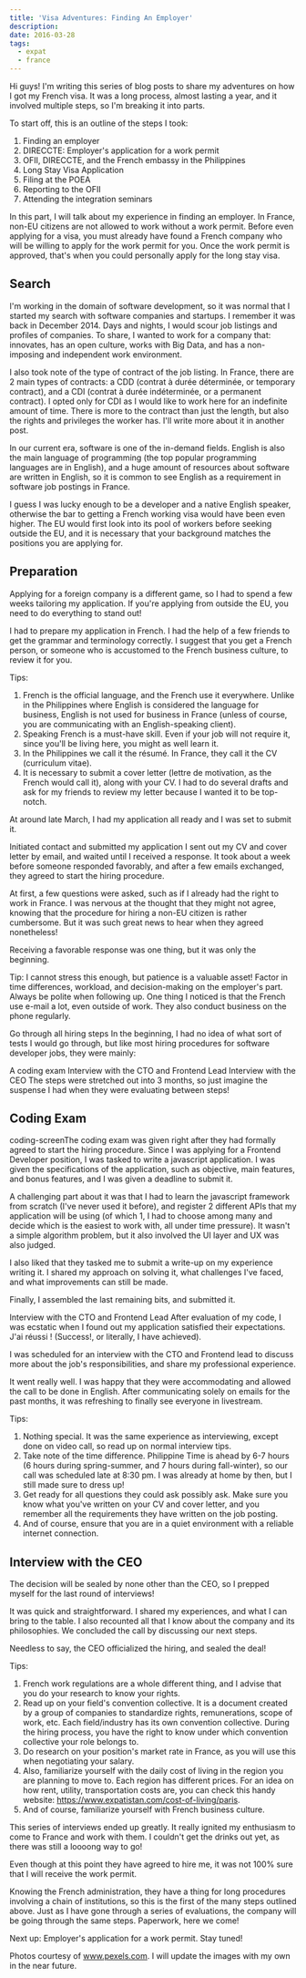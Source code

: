 ```yaml
---
title: 'Visa Adventures: Finding An Employer'
description: 
date: 2016-03-28
tags:
  - expat
  - france
---
```


Hi guys! I'm writing this series of blog posts to share my adventures on how I got my French visa. It was a long process, almost lasting a year, and it involved multiple steps, so I'm breaking it into parts.

To start off, this is an outline of the steps I took:
1. Finding an employer
2. DIRECCTE: Employer's application for a work permit
3. OFII, DIRECCTE, and the French embassy in the Philippines
4. Long Stay Visa Application
5. Filing at the POEA
6. Reporting to the OFII
7. Attending the integration seminars

In this part, I will talk about my experience in finding an employer. In France, non-EU citizens are not allowed to work without a work permit. Before even applying for a visa, you must already have found a French company who will be willing to apply for the work permit for you. Once the work permit is approved, that's when you could personally apply for the long stay visa.

## Search
I'm working in the domain of software development, so it was normal that I started my search with software companies and startups. I remember it was back in December 2014. Days and nights, I would scour job listings and profiles of companies. To share, I wanted to work for a company that: innovates, has an open culture, works with Big Data, and has a non-imposing and independent work environment.

I also took note of the type of contract of the job listing. In France, there are 2 main types of contracts: a CDD (contrat à durée déterminée, or temporary contract), and a CDI (contrat à durée indéterminée, or a permanent contract). I opted only for CDI as I would like to work here for an indefinite amount of time. There is more to the contract than just the length, but also the rights and privileges the worker has. I'll write more about it in another post.

In our current era, software is one of the in-demand fields. English is also the main language of programming (the top popular programming languages are in English), and a huge amount of resources about software are written in English, so it is common to see English as a requirement in software job postings in France.

I guess I was lucky enough to be a developer and a native English speaker, otherwise the bar to getting a French working visa would have been even higher. The EU would first look into its pool of workers before seeking outside the EU, and it is necessary that your background matches the positions you are applying for.

## Preparation

Applying for a foreign company is a different game, so I had to spend a few weeks tailoring my application. If you're applying from outside the EU, you need to do everything to stand out!

I had to prepare my application in French. I had the help of a few friends to get the grammar and terminology correctly. I suggest that you get a French person, or someone who is accustomed to the French business culture, to review it for you.

Tips:
1. French is the official language, and the French use it everywhere. Unlike in the Philippines where English is considered the language for business, English is not used for business in France (unless of course, you are communicating with an English-speaking client).
2. Speaking French is a must-have skill. Even if your job will not require it, since you'll be living here, you might as well learn it.
3. In the Philippines we call it the résumé. In France, they call it the CV (curriculum vitae).
4. It is necessary to submit a cover letter (lettre de motivation, as the French would call it), along with your CV. I had to do several drafts and ask for my friends to review my letter because I wanted it to be top-notch.

At around late March, I had my application all ready and I was set to submit it.

Initiated contact and submitted my application
I sent out my CV and cover letter by email, and waited until I received a response. It took about a week before someone responded favorably, and after a few emails exchanged, they agreed to start the hiring procedure.

At first, a few questions were asked, such as if I already had the right to work in France. I was nervous at the thought that they might not agree, knowing that the procedure for hiring a non-EU citizen is rather cumbersome. But it was such great news to hear when they agreed nonetheless!

Receiving a favorable response was one thing, but it was only the beginning.

Tip: I cannot stress this enough, but patience is a valuable asset! Factor in time differences, workload, and decision-making on the employer's part. Always be polite when following up. One thing I noticed is that the French use e-mail a lot, even outside of work. They also conduct business on the phone regularly.

Go through all hiring steps
In the beginning, I had no idea of what sort of tests I would go through, but like most hiring procedures for software developer jobs, they were mainly:

A coding exam
Interview with the CTO and Frontend Lead
Interview with the CEO
The steps were stretched out into 3 months, so just imagine the suspense I had when they were evaluating between steps!

## Coding Exam

coding-screenThe coding exam was given right after they had formally agreed to start the hiring procedure. Since I was applying for a Frontend Developer position, I was tasked to write a javascript application. I was given the specifications of the application, such as objective, main features, and bonus features, and I was given a deadline to submit it.

A challenging part about it was that I had to learn the javascript framework from scratch (I've never used it before), and register 2 different APIs that my application will be using (of which 1, I had to choose among many and decide which is the easiest to work with, all under time pressure). It wasn't a simple algorithm problem, but it also involved the UI layer and UX was also judged.

I also liked that they tasked me to submit a write-up on my experience writing it. I shared my approach on solving it, what challenges I've faced, and what improvements can still be made.

Finally, I assembled the last remaining bits, and submitted it.

Interview with the CTO and Frontend Lead
After evaluation of my code, I was ecstatic when I found out my application satisfied their expectations. J'ai réussi ! (Success!, or literally, I have achieved).

I was scheduled for an interview with the CTO and Frontend lead to discuss more about the job's responsibilities, and share my professional experience.

It went really well. I was happy that they were accommodating and allowed the call to be done in English. After communicating solely on emails for the past months, it was refreshing to finally see everyone in livestream.

Tips:
1. Nothing special. It was the same experience as interviewing, except done on video call, so read up on normal interview tips.
2. Take note of the time difference. Philippine Time is ahead by 6-7 hours (6 hours during spring-summer, and 7 hours during fall-winter), so our call was scheduled late at 8:30 pm. I was already at home by then, but I still made sure to dress up!
3. Get ready for all questions they could ask possibly ask. Make sure you know what you've written on your CV and cover letter, and you remember all the requirements they have written on the job posting.
4. And of course, ensure that you are in a quiet environment with a reliable internet connection.

## Interview with the CEO
The decision will be sealed by none other than the CEO, so I prepped myself for the last round of interviews!

It was quick and straightforward. I shared my experiences, and what I can bring to the table. I also recounted all that I know about the company and its philosophies. We concluded the call by discussing our next steps.

Needless to say, the CEO officialized the hiring, and sealed the deal!

Tips:
1. French work regulations are a whole different thing, and I advise that you do your research to know your rights.
2. Read up on your field's convention collective. It is a document created by a group of companies to standardize rights, remunerations, scope of work, etc. Each field/industry has its own convention collective. During the hiring process, you have the right to know under which convention collective your role belongs to.
3. Do research on your position's market rate in France, as you will use this when negotiating your salary.
4. Also, familiarize yourself with the daily cost of living in the region you are planning to move to. Each region has different prices. For an idea on how rent, utility, transportation costs are, you can check this handy website: https://www.expatistan.com/cost-of-living/paris.
5. And of course, familiarize yourself with French business culture.

This series of interviews ended up greatly. It really ignited my enthusiasm to come to France and work with them. I couldn't get the drinks out yet, as there was still a loooong way to go!

Even though at this point they have agreed to hire me, it was not 100% sure that I will receive the work permit.

Knowing the French administration, they have a thing for long procedures involving a chain of institutions, so this is the first of the many steps outlined above. Just as I have gone through a series of evaluations, the company will be going through the same steps. Paperwork, here we come!

Next up: Employer's application for a work permit. Stay tuned!

Photos courtesy of www.pexels.com. I will update the images with my own in the near future.
